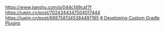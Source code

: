 https://www.jianshu.com/p/044c149caf7f
https://juejin.cn/post/7024344347504017444
https://juejin.cn/post/6887581345384497165
[# Developing Custom Gradle Plugins](https://docs.gradle.org/current/userguide/custom_plugins.html)
